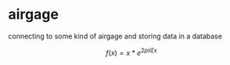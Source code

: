 # airgage

connecting to some kind of airgage and storing data in a database

$$
f(x) = x * e^{2 pi i \xi x}
$$
